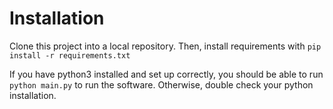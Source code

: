 Installation
===========

Clone this project into a local repository. Then, install requirements with
`pip install -r requirements.txt`

If you have python3 installed and set up correctly, you should be able to run `python main.py` to run the software. Otherwise, double check your python installation.
